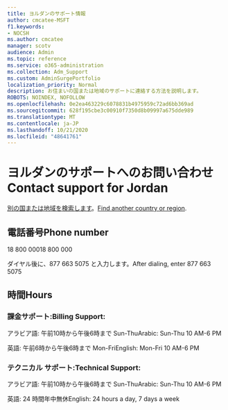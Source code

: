 ```yaml
---
title: ヨルダンのサポート情報
author: cmcatee-MSFT
f1.keywords:
- NOCSH
ms.author: cmcatee
manager: scotv
audience: Admin
ms.topic: reference
ms.service: o365-administration
ms.collection: Adm_Support
ms.custom: AdminSurgePortfolio
localization_priority: Normal
description: お住まいの国または地域のサポートに連絡する方法を説明します。
ROBOTS: NOINDEX, NOFOLLOW
ms.openlocfilehash: 0e2ea463229c6078831b4975959c72ad6bb369ad
ms.sourcegitcommit: 628f195cbe3c00910f7350d8b09997a675dde989
ms.translationtype: MT
ms.contentlocale: ja-JP
ms.lasthandoff: 10/21/2020
ms.locfileid: "48641761"
---
```

# <a name="contact-support-for-jordan"></a><span data-ttu-id="0ee86-103">ヨルダンのサポートへのお問い合わせ</span><span class="sxs-lookup"><span data-stu-id="0ee86-103">Contact support for Jordan</span></span>

<span data-ttu-id="0ee86-104">[別の国または地域を検索します](../contact-support-for-business-products.md)。</span><span class="sxs-lookup"><span data-stu-id="0ee86-104">[Find another country or region](../contact-support-for-business-products.md).</span></span>

## <a name="phone-number"></a><span data-ttu-id="0ee86-105">電話番号</span><span class="sxs-lookup"><span data-stu-id="0ee86-105">Phone number</span></span>
<span data-ttu-id="0ee86-106">18 800 000</span><span class="sxs-lookup"><span data-stu-id="0ee86-106">18 800 000</span></span>

<span data-ttu-id="0ee86-107">ダイヤル後に、877 663 5075 と入力します。</span><span class="sxs-lookup"><span data-stu-id="0ee86-107">After dialing, enter 877 663 5075</span></span>

## <a name="hours"></a><span data-ttu-id="0ee86-108">時間</span><span class="sxs-lookup"><span data-stu-id="0ee86-108">Hours</span></span>
### <a name="billing-support"></a><span data-ttu-id="0ee86-109">課金サポート:</span><span class="sxs-lookup"><span data-stu-id="0ee86-109">Billing Support:</span></span>

<span data-ttu-id="0ee86-110">アラビア語: 午前10時から午後6時まで Sun-Thu</span><span class="sxs-lookup"><span data-stu-id="0ee86-110">Arabic: Sun-Thu 10 AM-6 PM</span></span>

<span data-ttu-id="0ee86-111">英語: 午前6時から午後6時まで Mon-Fri</span><span class="sxs-lookup"><span data-stu-id="0ee86-111">English: Mon-Fri 10 AM-6 PM</span></span>

### <a name="technical-support"></a><span data-ttu-id="0ee86-112">テクニカル サポート:</span><span class="sxs-lookup"><span data-stu-id="0ee86-112">Technical Support:</span></span>

<span data-ttu-id="0ee86-113">アラビア語: 午前10時から午後6時まで Sun-Thu</span><span class="sxs-lookup"><span data-stu-id="0ee86-113">Arabic: Sun-Thu 10 AM-6 PM</span></span>

<span data-ttu-id="0ee86-114">英語: 24 時間年中無休</span><span class="sxs-lookup"><span data-stu-id="0ee86-114">English: 24 hours a day, 7 days a week</span></span>
